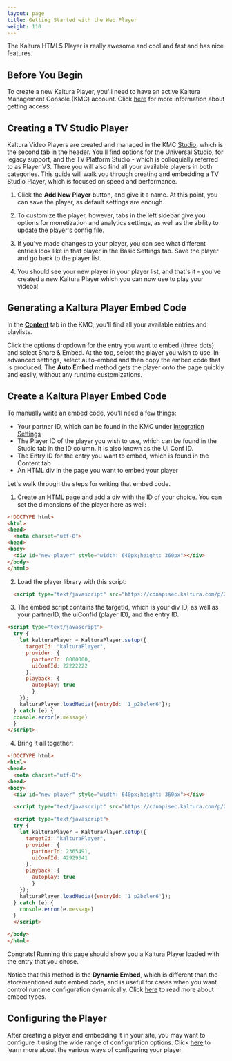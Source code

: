 ```yaml
---
layout: page
title: Getting Started with the Web Player
weight: 110
---
```


The Kaltura HTML5 Player is really awesome and cool and fast and has nice features. 

## Before You Begin 

To create a new Kaltura Player, you'll need to have an active Kaltura Management Console (KMC) account. Click [here](https://corp.kaltura.com/Products/Video-Applications/Kaltura-Video-Management-Console) for more information about getting access.

## Creating a TV Studio Player

Kaltura Video Players are created and managed in the KMC [Studio](https://kmc.kaltura.com/index.php/kmcng/studio/v3), which is the second tab in the header. You'll find options for the Universal Studio, for legacy support, and the TV Platform Studio - which is colloquially referred to as Player V3. There you will also find all your available players in both categories. This guide will walk you through creating and embedding a TV Studio Player, which is focused on speed and performance.

1. Click the **Add New Player** button, and give it a name. At this point, you can save the player, as default settings are enough.

2. To customize the player, however, tabs in the left sidebar give you options for monetization and analytics settings, as well as the ability to update the player's config file.

3. If you've made changes to your player, you can see what different entries look like in that player in the Basic Settings tab. Save the player and go back to the player list.

4. You should see your new player in your player list, and that's it - you've created a new Kaltura Player which you can now use to play your videos!

## Generating a Kaltura Player Embed Code

In the [**Content**](https://kmc.kaltura.com/index.php/kmcng/content/entries/list) tab in the KMC, you'll find all your available entries and playlists.

Click the options dropdown for the entry you want to embed (three dots) and select Share & Embed. At the top, select the player you wish to use. In advanced settings, select auto-embed and then copy the embed code that is produced. The **Auto Embed** method gets the player onto the page quickly and easily, without any runtime customizations.  

## Create a Kaltura Player Embed Code

To manually write an embed code, you'll need a few things:

- Your partner ID, which can be found in the KMC under [Integration Settings](https://kmc.kaltura.com/index.php/kmcng/settings/integrationSettings)
- The Player ID of the player you wish to use, which can be found in the Studio tab in the ID column. It is also known as the UI Conf ID. 
- The Entry ID for the entry you want to embed, which is found in the Content tab 
- An HTML div in the page you want to embed your player 

Let's walk through the steps for writing that embed code. 

1. Create an HTML page and add a div with the ID of your choice. You can set the dimensions of the player here as well:

```html
<!DOCTYPE html>
<html>
<head>
  <meta charset="utf-8">
<head>
<body>
  <div id="new-player" style="width: 640px;height: 360px"></div>
</body>
</html>
```
2. Load the player library with this script: 

```html 
  <script type="text/javascript" src="https://cdnapisec.kaltura.com/p/2196781/embedPlaykitJs/uiconf_id/41483031"></script>
```

3. The embed script contains the targetId, which is your div ID, as well as your partnerID, the uiConfId (player ID), and the entry ID.  

```html
<script type="text/javascript">
  try {
    let kalturaPlayer = KalturaPlayer.setup({
      targetId: "kalturaPlayer",
      provider: {
        partnerId: 0000000,
        uiConfId: 22222222
      },
      playback: {
        autoplay: true
        }
    });
    kalturaPlayer.loadMedia({entryId: '1_p2bzler6'});
  } catch (e) {
  console.error(e.message)
  }
</script>
```

4. Bring it all together: 

```html
<!DOCTYPE html>
<html>
<head>
  <meta charset="utf-8">
<head>
<body>
  <div id="new-player" style="width: 640px;height: 360px"></div>

  <script type="text/javascript" src="https://cdnapisec.kaltura.com/p/2196781/embedPlaykitJs/uiconf_id/41483031"></script>

  <script type="text/javascript">
  try {
    let kalturaPlayer = KalturaPlayer.setup({
      targetId: "kalturaPlayer",
      provider: {
        partnerId: 2365491,
        uiConfId: 42929341
      },
      playback: {
        autoplay: true
        }
    });
    kalturaPlayer.loadMedia({entryId: '1_p2bzler6'});
  } catch (e) {
    console.error(e.message)
  }
  </script>

</body>
</html>
```

Congrats! Running this page should show you a Kaltura Player loaded with the entry that you chose. 

Notice that this method is the **Dynamic Embed**, which is different than the aforementioned auto embed code, and is useful for cases when you want control runtime configuration dynamically. Click [here](https://developer.kaltura.com/player/web/embed-types-web) to read more about embed types. 

## Configuring the Player

After creating a player and embedding it in your site, you may want to configure it using the wide range of configuration options. Click [here](https://developer.kaltura.com/player/web/configration) to learn more about the various ways of configuring your player. 
